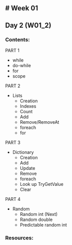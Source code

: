## # Week 01

## Day 2 (W01_2)

### Contents:
 
PART 1
* while
* do-while
* for
* scope
 
PART 2
* Lists
  - Creation
  - Indexes
  - Count
  - Add
  - Remove/RemoveAt
  - foreach
  - for

PART 3
* Dictionary
  - Creation
  - Add
  - Update
  - Remove
  - foreach
  - Look up TryGetValue
  - Clear

PART 4
* Random
  - Random int (Next)
  - Random double
  - Predictable random int

### Resources: